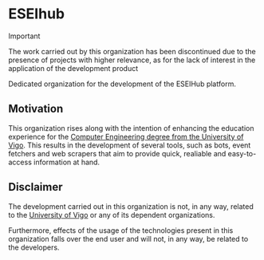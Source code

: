 # ESEIhub

> [!IMPORTANT]
> The work carried out by this organization has been discontinued due to the presence of projects with higher relevance, as for the lack of interest in the application of the development product

Dedicated organization for the development of the ESEIHub platform.

## Motivation

This organization rises along with the intention of enhancing the education experience for the [Computer Engineering degree from the University of Vigo](https://esei.uvigo.es/). This results in the development of several tools, such as bots, event fetchers and web scrapers that aim to provide quick, realiable and easy-to-access information at hand.

## Disclaimer

The development carried out in this organization is not, in any way, related to the [University of Vigo](https://www.uvigo.gal/) or any of its dependent organizations.

Furthermore, effects of the usage of the technologies present in this organization falls over the end user and will not, in any way, be related to the developers.
